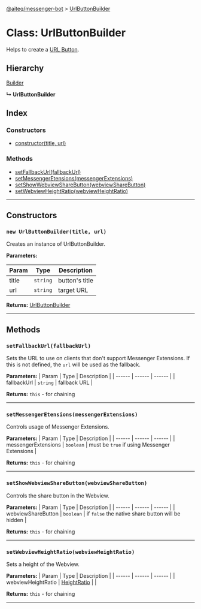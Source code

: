 [@aiteq/messenger-bot](../README.md) > [UrlButtonBuilder](../classes/urlbuttonbuilder.md)

# Class: UrlButtonBuilder

Helps to create a [URL Button](https://developers.facebook.com/docs/messenger-platform/send-api-reference/url-button).

## Hierarchy

[Builder](builder.md)

**↳ UrlButtonBuilder**

## Index

### Constructors

* [constructor(title, url)](urlbuttonbuilder.md#constructor)

### Methods

* [setFallbackUrl(fallbackUrl)](urlbuttonbuilder.md#setfallbackurl)
* [setMessengerEtensions(messengerExtensions)](urlbuttonbuilder.md#setmessengeretensions)
* [setShowWebviewShareButton(webviewShareButton)](urlbuttonbuilder.md#setshowwebviewsharebutton)
* [setWebviewHeightRatio(webviewHeightRatio)](urlbuttonbuilder.md#setwebviewheightratio)

---

## Constructors

<a id="constructor"></a>
### `new UrlButtonBuilder(title, url)`

Creates an instance of UrlButtonBuilder.

**Parameters:**

| Param | Type | Description |
| ------ | ------ | ------ |
| title | `string`   | button's title |
| url | `string`   | target URL |

**Returns:** [UrlButtonBuilder](urlbuttonbuilder.md)

---

## Methods

<a id="setfallbackurl"></a>
###  `setFallbackUrl(fallbackUrl)`

Sets the URL to use on clients that don't support Messenger Extensions. If this is not defined, the `url` will be used as the fallback.

**Parameters:**
| Param | Type | Description |
| ------ | ------ | ------ |
| fallbackUrl | `string`   |  fallback URL |

**Returns:** `this` - for chaining
___

<a id="setmessengeretensions"></a>
###  `setMessengerEtensions(messengerExtensions)`

Controls usage of Messenger Extensions.

**Parameters:**
| Param | Type | Description |
| ------ | ------ | ------ |
| messengerExtensions | `boolean` |  must be `true` if using Messenger Extensions |

**Returns:** `this` - for chaining
___

<a id="setshowwebviewsharebutton"></a>
###  `setShowWebviewShareButton(webviewShareButton)`

Controls the share button in the Webview.

**Parameters:**
| Param | Type | Description |
| ------ | ------ | ------ |
| webviewShareButton | `boolean`   | if `false` the native share button will be hidden |

**Returns:** `this` - for chaining
___

<a id="setwebviewheightratio"></a>
###  `setWebviewHeightRatio(webviewHeightRatio)`

Sets a height of the Webview.

**Parameters:**
| Param | Type | Description |
| ------ | ------ | ------ |
| webviewHeightRatio | [HeightRatio](../modules/webview.heightratio.md) | |

**Returns:** `this` - for chaining
___
